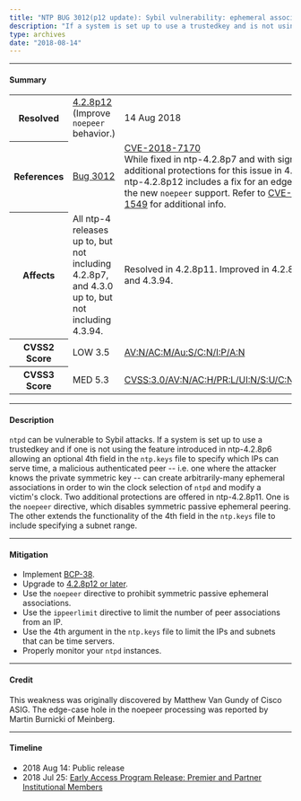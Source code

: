 ```yaml
---
title: "NTP BUG 3012(p12 update): Sybil vulnerability: ephemeral association attack"
description: "If a system is set up to use a trustedkey and is not using the optional 4th field in the ntp.keys file to specify which IPs can serve time, a malicious authenticated peer that knows the private symmetric key can create arbitrarily-many ephemeral associations in order to win the clock selection of ntpd and modify a victim’s clock. The resolution for this bug was improved in NTP 4.2.8p12."
type: archives
date: "2018-08-14"
---
```


* * *

#### Summary

<table>
  <tbody>
	<tr>
		<th><b>Resolved</b></th>
		<td><a href="/support/securitynotice/4_2_8p12-release-announcement/">4.2.8p12</a> (Improve <code>noepeer</code> behavior.)</td>
		<td>14 Aug 2018</td>
	</tr>
	<tr>
		<th><b>References</b></th>
		<td><a href="https://bugs.ntp.org/show_bug.cgi?id=3012">Bug 3012</a></td>
		<td><a href="https://nvd.nist.gov/vuln/detail/CVE-2018-7170">CVE-2018-7170</a><br> While fixed in ntp-4.2.8p7 and with significant additional protections for this issue in 4.2.8p11, ntp-4.2.8p12 includes a fix for an edge case in the new <code>noepeer</code> support. Refer to <a href="https://nvd.nist.gov/vuln/detail/CVE-2016-1549">CVE-2016-1549</a> for additional info. </td>
	</tr>
	<tr>
		<th><b>Affects</b></th>
		<td>All ntp-4 releases up to, but not including 4.2.8p7, and 4.3.0 up to, but not including 4.3.94.</td>
		<td>Resolved in 4.2.8p11. Improved in 4.2.8p12 and 4.3.94.</td>
	</tr>
	<tr>
		<th><b>CVSS2 Score</b></th>
		<td>LOW 3.5</td>
		<td><a href="https://nvd.nist.gov/vuln-metrics/cvss/v2-calculator?calculator&version=2.0&vector=(AV:N/AC:M/Au:S/C:N/I:P/A:N)">AV:N/AC:M/Au:S/C:N/I:P/A:N</a></td>
	</tr>
	<tr>
		<th><b>CVSS3 Score<b></th>
		<td>MED 5.3</td>
		<td><a href="https://nvd.nist.gov/vuln-metrics/cvss/v3-calculator?vector=AV:N/AC:H/PR:L/UI:N/S:U/C:N/I:H/A:N">CVSS:3.0/AV:N/AC:H/PR:L/UI:N/S:U/C:N/I:H/A:N</a></td>
	</tr>	
  </tbody>	
</table>

* * *
    
#### Description 

`ntpd` can be vulnerable to Sybil attacks. If a system is set up to use a trustedkey and if one is not using the feature introduced in ntp-4.2.8p6 allowing an optional 4th field in the `ntp.keys` file to specify which IPs can serve time, a malicious authenticated peer -- i.e. one where the attacker knows the private symmetric key -- can create arbitrarily-many ephemeral associations in order to win the clock selection of `ntpd` and modify a victim's clock. Two additional protections are offered in ntp-4.2.8p11. One is the `noepeer` directive, which disables symmetric passive ephemeral peering. The other extends the functionality of the 4th field in the `ntp.keys` file to include specifying a subnet range. 

* * *
    
#### Mitigation

* Implement [BCP-38](http://bcp38.info/).
* Upgrade to [4.2.8p12 or later](https://downloads.nwtime.org/ntp/4.2.8/).
* Use the `noepeer` directive to prohibit symmetric passive ephemeral associations.
* Use the `ippeerlimit` directive to limit the number of peer associations from an IP.
* Use the 4th argument in the `ntp.keys` file to limit the IPs and subnets that can be time servers.
* Properly monitor your `ntpd` instances. 

* * *

#### Credit

This weakness was originally discovered by Matthew Van Gundy of Cisco ASIG. The edge-case hole in the noepeer processing was reported by Martin Burnicki of Meinberg.

* * *

#### Timeline

* 2018 Aug 14: Public release
* 2018 Jul 25: [Early Access Program Release: Premier and Partner Institutional Members](https://www.nwtime.org/membership/benefits/)